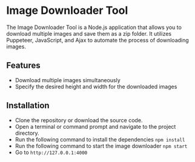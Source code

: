 # Image Downloader Tool
The Image Downloader Tool is a Node.js application that allows you to download multiple images and save them as a zip folder. It utilizes Puppeteer, JavaScript, and Ajax to automate the process of downloading images.

## Features
- Download multiple images simultaneously
- Specify the desired height and width for the downloaded images

## Installation
- Clone the repository or download the source code.
- Open a terminal or command prompt and navigate to the project directory.
- Run the following command to install the dependencies `npm install`
- Run the following command to start the image downloader `npm start`
- Go to `http://127.0.0.1:4000`
